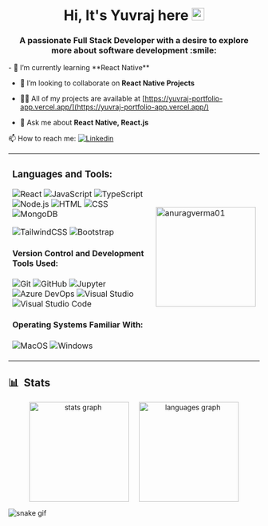 <h1 align="center">
  Hi, It's Yuvraj here <img src="https://media.giphy.com/media/hvRJCLFzcasrR4ia7z/giphy.gif" width="25px" height="25px">
</h1>
<h3 align="center">
  A passionate Full Stack Developer with a desire to explore more about software development :smile:
</h3>
- 🌱 I’m currently learning **React Native**

- 👯 I’m looking to collaborate on **React Native Projects**

- 👨‍💻 All of my projects are available at [https://yuvraj-portfolio-app.vercel.app/](https://yuvraj-portfolio-app.vercel.app/)

- 💬 Ask me about **React Native, React.js**


📫 How to reach me: <a href="https://www.linkedin.com/in/thivagarm/">
  <img
    alt="Linkedin"
    src="https://img.shields.io/badge/linkedin-0077B5?logo=linkedin&logoColor=white&style=flat"
  />
</a>


<table>
  <tr>
    <!-- Languages and Tools Section -->
    <td>
      <h3>Languages and Tools:</h3>
      <p>
        <img alt="React" src="https://img.shields.io/badge/React-61DAFB?logo=react&logoColor=white&style=flat" />
        <img alt="JavaScript" src="https://img.shields.io/badge/JavaScript-F7DF1E?logo=javascript&logoColor=white&style=flat" />
        <img alt="TypeScript" src="https://img.shields.io/badge/TypeScript-3178C6?logo=typescript&logoColor=white&style=flat" />
        <img alt="Node.js" src="https://img.shields.io/badge/Node.js-339933?logo=node.js&logoColor=white&style=flat" />
        <img alt="HTML" src="https://img.shields.io/badge/HTML-E34F26?logo=html5&logoColor=white&style=flat" />
        <img alt="CSS" src="https://img.shields.io/badge/CSS-1572B6?logo=css3&logoColor=white&style=flat" />
        <img alt="MongoDB" src="https://img.shields.io/badge/MongoDB-47A248?logo=mongodb&logoColor=white&style=flat" />
      </p>
      <p>
        <img alt="TailwindCSS" src="https://img.shields.io/badge/Tailwind CSS-38B2AC?&logo=tailwind+css&logoColor=white&style=flat"/>
        <img alt="Bootstrap" src="https://img.shields.io/badge/Bootstrap-7952B3?&logo=bootstrap&logoColor=white&style=flat"/>
      </p>
      <h4>Version Control and Development Tools Used:</h4>
      <p>
        <img alt="Git" src="https://img.shields.io/badge/Git-F05032?logo=git&logoColor=white&style=flat" />
        <img alt="GitHub" src="https://img.shields.io/badge/GitHub-181717?logo=github&logoColor=white&style=flat" />
        <img alt="Jupyter" src="https://img.shields.io/badge/Jupyter-F37626?style=for-the-badge&logo=jupyter&logoColor=white&style=flat" />
        <img alt="Azure DevOps" src="https://img.shields.io/badge/Azure DevOps-0078D7?logo=azure+devops&logoColor=white&style=flat" />
        <img alt="Visual Studio" src="https://img.shields.io/badge/Visual Studio-5C2D91?logo=visual+studio&logoColor=white&style=flat" />
        <img alt="Visual Studio Code" src="https://img.shields.io/badge/Visual Studio Code-007ACC?logo=visual+studio+code&logoColor=white&style=flat" />
      </p>
      <h4>Operating Systems Familiar With:</h4>
      <p>
        <img alt="MacOS" src="https://img.shields.io/badge/MacOS-000000?logo=macos&logoColor=white&style=flat" />
        <img alt="Windows" src="https://img.shields.io/badge/Windows-0078D6?logo=windows&logoColor=white&style=flat" />
      </p>
    </td>
<td>
    <img align="center" src="https://github-readme-streak-stats.herokuapp.com?user=anuragverma01&theme=react&date_format=M%20j%5B%2C%20Y%5D" alt="anuragverma01" height="200" />


    
    
    
  </tr>
</table>

## 📊 &nbsp;Stats
<div align="center" style="display: flex; justify-content: center; gap: 20px; flex-wrap: wrap;">
  <!-- Streak Stats Image with fixed height -->
<img src="https://github-readme-stats.vercel.app/api?username=anuragverma01&hide_title=false&hide_rank=false&show_icons=true&include_all_commits=true&count_private=true&disable_animations=false&theme=dracula&locale=en&hide_border=false" height="200" alt="stats graph" />
  <!-- Top Languages Image with fixed height -->
  <img src="https://github-readme-stats.vercel.app/api/top-langs?username=anuragverma01&locale=en&hide_title=false&layout=compact&card_width=320&langs_count=5&theme=dracula&hide_border=false" alt="languages graph" height="200" />
</div>

![snake gif](https://github.com/anuragverma01/anuragverma01/blob/output/github-snake-dark.svg)




